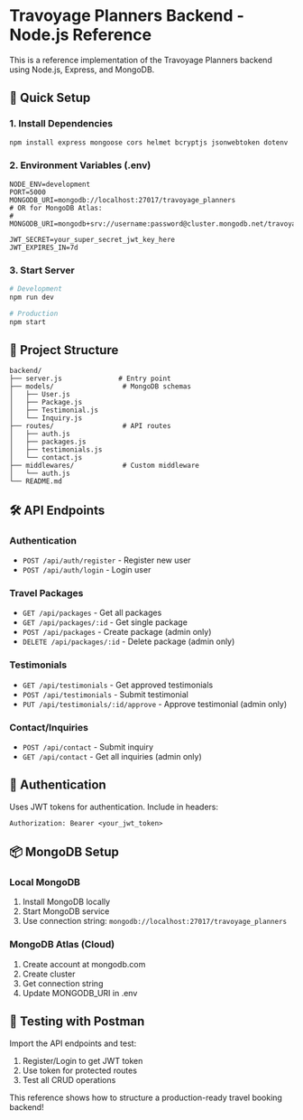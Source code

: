 # Travoyage Planners Backend - Node.js Reference

This is a reference implementation of the Travoyage Planners backend using Node.js, Express, and MongoDB.

## 🚀 Quick Setup

### 1. Install Dependencies
```bash
npm install express mongoose cors helmet bcryptjs jsonwebtoken dotenv
```

### 2. Environment Variables (.env)
```env
NODE_ENV=development
PORT=5000
MONGODB_URI=mongodb://localhost:27017/travoyage_planners
# OR for MongoDB Atlas:
# MONGODB_URI=mongodb+srv://username:password@cluster.mongodb.net/travoyage_planners

JWT_SECRET=your_super_secret_jwt_key_here
JWT_EXPIRES_IN=7d
```

### 3. Start Server
```bash
# Development
npm run dev

# Production
npm start
```

## 📁 Project Structure
```
backend/
├── server.js              # Entry point
├── models/                 # MongoDB schemas
│   ├── User.js
│   ├── Package.js
│   ├── Testimonial.js
│   └── Inquiry.js
├── routes/                 # API routes
│   ├── auth.js
│   ├── packages.js
│   ├── testimonials.js
│   └── contact.js
├── middlewares/            # Custom middleware
│   └── auth.js
└── README.md
```

## 🛠️ API Endpoints

### Authentication
- `POST /api/auth/register` - Register new user
- `POST /api/auth/login` - Login user

### Travel Packages
- `GET /api/packages` - Get all packages
- `GET /api/packages/:id` - Get single package
- `POST /api/packages` - Create package (admin only)
- `DELETE /api/packages/:id` - Delete package (admin only)

### Testimonials
- `GET /api/testimonials` - Get approved testimonials
- `POST /api/testimonials` - Submit testimonial
- `PUT /api/testimonials/:id/approve` - Approve testimonial (admin only)

### Contact/Inquiries
- `POST /api/contact` - Submit inquiry
- `GET /api/contact` - Get all inquiries (admin only)

## 🔐 Authentication

Uses JWT tokens for authentication. Include in headers:
```
Authorization: Bearer <your_jwt_token>
```

## 📦 MongoDB Setup

### Local MongoDB
1. Install MongoDB locally
2. Start MongoDB service
3. Use connection string: `mongodb://localhost:27017/travoyage_planners`

### MongoDB Atlas (Cloud)
1. Create account at mongodb.com
2. Create cluster
3. Get connection string
4. Update MONGODB_URI in .env

## 🧪 Testing with Postman

Import the API endpoints and test:
1. Register/Login to get JWT token
2. Use token for protected routes
3. Test all CRUD operations

This reference shows how to structure a production-ready travel booking backend!